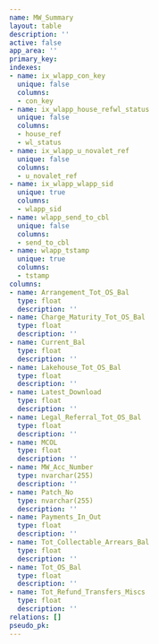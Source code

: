 ```yaml
---
name: MW_Summary
layout: table
description: ''
active: false
app_area: ''
primary_key: 
indexes:
- name: ix_wlapp_con_key
  unique: false
  columns:
  - con_key
- name: ix_wlapp_house_refwl_status
  unique: false
  columns:
  - house_ref
  - wl_status
- name: ix_wlapp_u_novalet_ref
  unique: false
  columns:
  - u_novalet_ref
- name: ix_wlapp_wlapp_sid
  unique: true
  columns:
  - wlapp_sid
- name: wlapp_send_to_cbl
  unique: false
  columns:
  - send_to_cbl
- name: wlapp_tstamp
  unique: true
  columns:
  - tstamp
columns:
- name: Arrangement_Tot_OS_Bal
  type: float
  description: ''
- name: Charge_Maturity_Tot_OS_Bal
  type: float
  description: ''
- name: Current_Bal
  type: float
  description: ''
- name: Lakehouse_Tot_OS_Bal
  type: float
  description: ''
- name: Latest_Download
  type: float
  description: ''
- name: Legal_Referral_Tot_OS_Bal
  type: float
  description: ''
- name: MCOL
  type: float
  description: ''
- name: MW_Acc_Number
  type: nvarchar(255)
  description: ''
- name: Patch_No
  type: nvarchar(255)
  description: ''
- name: Payments_In_Out
  type: float
  description: ''
- name: Tot_Collectable_Arrears_Bal
  type: float
  description: ''
- name: Tot_OS_Bal
  type: float
  description: ''
- name: Tot_Refund_Transfers_Miscs
  type: float
  description: ''
relations: []
pseudo_pk: 
---
```


